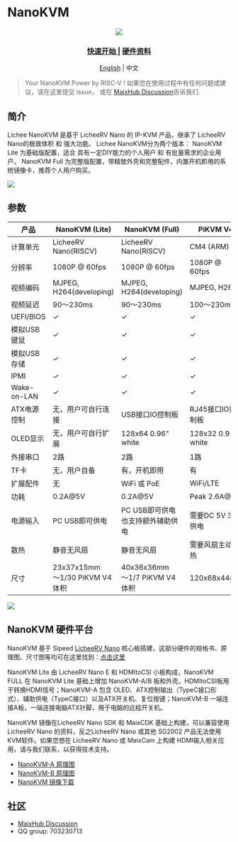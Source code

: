 NanoKVM
======

<div align="center">

![](https://wiki.sipeed.com/hardware/zh/kvm/assets/NanoKVM/1_intro/NanoKVM_3.jpg)

<h3>
    <a href="https://wiki.sipeed.com/hardware/zh/lichee/RV_Nano/1_intro.html"> 快速开始 </a> |
    <a href="https://cn.dl.sipeed.com/shareURL/KVM/nanoKVM"> 硬件资料 </a>
</h3>

[English](./README.md) | 中文

</div>

> Your NanoKVM Power by RISC-V !
> 如果您在使用过程中有任何问题或建议，请在这里提交 issue， 或在 [MaixHub Discussion](https://maixhub.com/discussion/nanokvm)告诉我们.


## 简介

Lichee NanoKVM 是基于 LicheeRV Nano 的 IP-KVM 产品，继承了 LicheeRV Nano的极致体积 和 强大功能。
Lichee NanoKVM分为两个版本：
NanoKVM Lite 为基础版配置，适合 具有一定DIY能力的个人用户 和 有批量需求的企业用户。
NanoKVM Full 为完整版配置，带精致外壳和完整配件，内置开机即用的系统镜像卡，推荐个人用户购买。

![](https://wiki.sipeed.com/hardware/zh/kvm/assets/NanoKVM/1_intro/NanoKVM_1.jpg)

## 参数

| 产品 | NanoKVM (Lite) | NanoKVM (Full) | PiKVM V4 |
| --- | --- | --- | --- |
| 计算单元                | LicheeRV Nano(RISCV) | LicheeRV Nano(RISCV) | CM4 (ARM) |
| 分辨率                  | 1080P @ 60fps | 1080P @ 60fps | 1080P @ 60fps |
| 视频编码                | MJPEG, H264(developing) | MJPEG, H264(developing) | MJPEG, H264 |
| 视频延迟                | 90～230ms | 90～230ms | 100～230ms |
| UEFI/BIOS               | ✓ | ✓ | ✓ |
| 模拟USB键鼠 | ✓ | ✓ | ✓ |
| 模拟USB存储 | ✓ | ✓ | ✓ |
| IPMI      | ✓ | ✓ | ✓ |
| Wake-on-LAN | ✓ | ✓ | ✓ |
| ATX电源控制 | 无，用户可自行连接 | USB接口IO控制板 | RJ45接口IO控制板 |
| OLED显示 | 无，用户可自行扩展 | 128x64 0.96" white | 128x32 0.91" white |
| 外接串口 | 2路 | 2路 | 1路 |
| TF卡 | 无，用户自备 | 有，开机即用 | 有 |
| 扩展配件 | 无 | WiFi 或 PoE | WiFi/LTE |
| 功耗 | 0.2A@5V | 0.2A@5V | Peak 2.6A@5V |
| 电源输入 | PC USB即可供电 | PC USB即可供电 <br> 也支持额外辅助供电 | 需要DC 5V 3A供电 |
| 散热 | 静音无风扇 | 静音无风扇 | 需要风扇主动散热 |
| 尺寸 | 23x37x15mm <br> ～1/30 PiKVM V4 体积 | 40x36x36mm <br/> ～1/7 PiKVM V4 体积 | 120x68x44mm |

![](https://wiki.sipeed.com/hardware/zh/kvm/assets/NanoKVM/1_intro/NanoKVM_2.jpg)

## NanoKVM 硬件平台

NanoKVM 基于 Sipeed [LicheeRV Nano](https://wiki.sipeed.com/hardware/zh/lichee/RV_Nano/1_intro.html) 核心板搭建，这部分硬件的规格书、原理图、尺寸图等均可在这里找到：[点击这里](http://cn.dl.sipeed.com/shareURL/LICHEE/LicheeRV_Nano)

NanoKVM Lite 由 LicheeRV Nano E 和 HDMItoCSI 小板构成，NanoKVM FULL 在 NanoKVM Lite 基础上增加 NanoKVM-A/B 板和外壳。HDMItoCSI板用于转换HDMI信号；NanoKVM-A 包含 OLED、ATX控制输出（TypeC接口形式）、辅助供电（TypeC接口）以及ATX开关机、复位按键；NanoKVM-B 一端连接A板，一端连接电脑ATX针脚，用于电脑的远程开关机。

NanoKVM 镜像在LicheeRV Nano SDK 和 MaixCDK 基础上构建，可以兼容使用 LicheeRV Nano 的资料，反之LicheeRV Nano 或其他 SG2002 产品无法使用KVM软件。如果您想在 LicheeRV Nano 或 MaixCam 上构建 HDMI输入相关应用，请与我们联系，以获得技术支持。

+ [NanoKVM-A 原理图](https://cn.dl.sipeed.com/fileList/KVM/nanoKVM/HDK/02_Schematic/SCH_RV_Nano_KVM_A_30111.pdf)
+ [NanoKVM-B 原理图](https://cn.dl.sipeed.com/fileList/KVM/nanoKVM/HDK/02_Schematic/SCH_HDMI_MIPI_31011.pdf)
+ [NanoKVM 镜像下载](https://github.com/sipeed/NanoKVM/releases/tag/NanoKVM)


## 社区

* [MaixHub Discussion](https://maixhub.com/discussion/nanokvm)
* QQ group: 703230713



